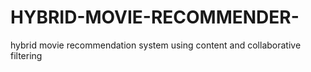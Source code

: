 # HYBRID-MOVIE-RECOMMENDER-
hybrid movie recommendation system using content and collaborative filtering 
